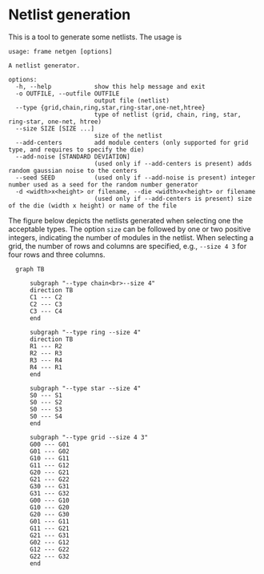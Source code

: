 # Netlist generation

This is a tool to generate some netlists. The usage is

```
usage: frame netgen [options]

A netlist generator.

options:
  -h, --help            show this help message and exit
  -o OUTFILE, --outfile OUTFILE
                        output file (netlist)
  --type {grid,chain,ring,star,ring-star,one-net,htree}
                        type of netlist (grid, chain, ring, star, ring-star, one-net, htree)
  --size SIZE [SIZE ...]
                        size of the netlist
  --add-centers         add module centers (only supported for grid type, and requires to specify the die)
  --add-noise [STANDARD DEVIATION]
                        (used only if --add-centers is present) adds random gaussian noise to the centers
  --seed SEED           (used only if --add-noise is present) integer number used as a seed for the random number generator
  -d <width>x<height> or filename, --die <width>x<height> or filename
                        (used only if --add-centers is present) size of the die (width x height) or name of the file
```
The figure below depicts the netlists generated when selecting one the acceptable types.
The option `size` can be followed by one or two positive integers, indicating the number of
modules in the netlist. When selecting a grid, the number of rows and columns are specified,
e.g., `--size 4 3` for four rows and three columns.

```mermaid
  graph TB 
  
      subgraph "--type chain<br>--size 4"
      direction TB
      C1 --- C2
      C2 --- C3
      C3 --- C4
      end
      
      subgraph "--type ring --size 4"
      direction TB
      R1 --- R2
      R2 --- R3
      R3 --- R4
      R4 --- R1
      end
      
      subgraph "--type star --size 4"
      S0 --- S1
      S0 --- S2
      S0 --- S3
      S0 --- S4
      end
      
      subgraph "--type grid --size 4 3"
      G00 --- G01
      G01 --- G02
      G10 --- G11
      G11 --- G12
      G20 --- G21
      G21 --- G22
      G30 --- G31
      G31 --- G32
      G00 --- G10
      G10 --- G20
      G20 --- G30
      G01 --- G11
      G11 --- G21
      G21 --- G31
      G02 --- G12
      G12 --- G22
      G22 --- G32
      end
```
